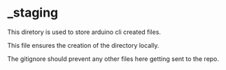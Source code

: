 # _staging

This diretory is used to store arduino cli created files.

This file ensures the creation of the directory locally.

The gitignore should prevent any other files here getting sent to the repo.
